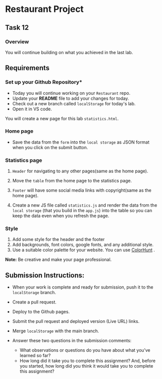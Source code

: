 # Restaurant Project

## Task 12

### **Overview**

You will continue building on what you achieved in the last lab.

## **Requirements**

### **Set up your Github Repository***

- Today you will continue working on your `Restaurant` repo.
- Update your **README** file to add your changes for today.
- Check out a new branch called `localStorage` for today's lab.
- Open it in VS code.

You will create a new page for this lab `statistics.html`.

### **Home page**
- Save the data from the `form` into the `local storage` as JSON format when you click on the submit button.

### **Statistics page**
1. `Header` for navigating to any other pages(same as the home page).

2. Move the `table` from the home page to the statistics page.

3. `Footer` will have some social media links with copyright(same as the home page).

4. Create a new JS file called `statistics.js` and render the data from the `local storage` (that you build in the `app.js`) into the table so you can keep the data even when you refresh the page. 

### **Style**

1. Add some style for the header and the footer
2. Add backgrounds, font colors, google fonts, and any additional style.
3. Use a suitable color palette for your website. You can use [ColorHunt](https://colorhunt.co) .

**Note:**
Be creative and make your page professional.


## Submission Instructions:
- When your work is complete and ready for submission, push it to the `localStorage` branch.
- Create a pull request.
- Deploy to the Github pages.
- Submit the pull request and deployed version (Live URL) links.
- Merge `localStorage` with the main branch.
- Answer these two questions in the submission comments: 

    - What observations or questions do you have about what you’ve learned so far?
    - How long did it take you to complete this assignment? And, before you started, how long did you think it would take you to complete this assignment?
